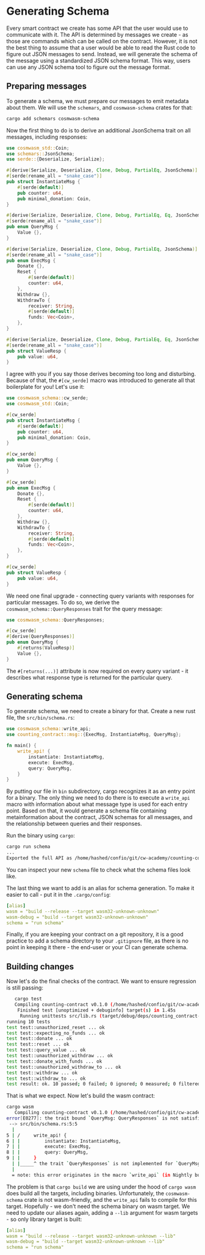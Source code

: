 # Generating Schema

Every smart contract we create has some API that the user would use to communicate with it. The API is determined by messages we create - as those are commands which can be called on the contract. However, it is not the best thing to assume that a user would be able to read the Rust code to figure out JSON messages to send. Instead, we will generate the schema of the message using a standardized JSON schema format. This way, users can use any JSON schema tool to figure out the message format.

## Preparing messages

To generate a schema, we must prepare our messages to emit metadata about them. We will use the `schemars`, and `cosmwasm-schema` crates for that:

```bash
cargo add schemars cosmwasm-schema
```

Now the first thing to do is to derive an additional JsonSchema trait on all messages, including responses:

```rust
use cosmwasm_std::Coin;
use schemars::JsonSchema;
use serde::{Deserialize, Serialize};

#[derive(Serialize, Deserialize, Clone, Debug, PartialEq, JsonSchema)]
#[serde(rename_all = "snake_case")]
pub struct InstantiateMsg {
    #[serde(default)]
    pub counter: u64,
    pub minimal_donation: Coin,
}

#[derive(Serialize, Deserialize, Clone, Debug, PartialEq, Eq, JsonSchema)]
#[serde(rename_all = "snake_case")]
pub enum QueryMsg {
    Value {},
}

#[derive(Serialize, Deserialize, Clone, Debug, PartialEq, JsonSchema)]
#[serde(rename_all = "snake_case")]
pub enum ExecMsg {
    Donate {},
    Reset {
        #[serde(default)]
        counter: u64,
    },
    Withdraw {},
    WithdrawTo {
        receiver: String,
        #[serde(default)]
        funds: Vec<Coin>,
    },
}

#[derive(Serialize, Deserialize, Clone, Debug, PartialEq, Eq, JsonSchema)]
#[serde(rename_all = "snake_case")]
pub struct ValueResp {
    pub value: u64,
}
```

I agree with you if you say those derives becoming too long and disturbing. Because of that, the `#[cw_serde]` macro was introduced to generate all that boilerplate for you! Let's use it:

```rust
use cosmwasm_schema::cw_serde;
use cosmwasm_std::Coin;

#[cw_serde]
pub struct InstantiateMsg {
    #[serde(default)]
    pub counter: u64,
    pub minimal_donation: Coin,
}

#[cw_serde]
pub enum QueryMsg {
    Value {},
}

#[cw_serde]
pub enum ExecMsg {
    Donate {},
    Reset {
        #[serde(default)]
        counter: u64,
    },
    Withdraw {},
    WithdrawTo {
        receiver: String,
        #[serde(default)]
        funds: Vec<Coin>,
    },
}

#[cw_serde]
pub struct ValueResp {
    pub value: u64,
}
```

We need one final upgrade - connecting query variants with responses for particular messages. To do so, we derive the `cosmwasm_schema::QueryResponses` trait for the query message:

```rust
use cosmwasm_schema::QueryResponses;

#[cw_serde]
#[derive(QueryResponses)]
pub enum QueryMsg {
    #[returns(ValueResp)]
    Value {},
}
```

The `#[returns(...)]` attribute is now required on every query variant - it describes what response type is returned for the particular query.

## Generating schema

To generate schema, we need to create a binary for that. Create a new rust file, the `src/bin/schema.rs`:

```rust
use cosmwasm_schema::write_api;
use counting_contract::msg::{ExecMsg, InstantiateMsg, QueryMsg};

fn main() {
    write_api! {
        instantiate: InstantiateMsg,
        execute: ExecMsg,
        query: QueryMsg,
    }
}
```

By putting our file in `bin` subdirectory, cargo recognizes it as an entry point for a binary. The only thing we need to do there is to execute a `write_api` macro with information about what message type is used for each entry point. Based on that, it would generate a schema file containing metainformation about the contract, JSON schemas for all messages, and the relationship between queries and their responses.

Run the binary using `cargo`:

```bash
cargo run schema
...
Exported the full API as /home/hashed/confio/git/cw-academy/counting-contract/schema/counting-contract.json
```

You can inspect your new `schema` file to check what the schema files look like.

The last thing we want to add is an alias for schema generation. To make it easier to call - put it in the `.cargo/config`:

```yaml
[alias]
wasm = "build --release --target wasm32-unknown-unknown"
wasm-debug = "build --target wasm32-unknown-unknown"
schema = "run schema"
```

Finally, if you are keeping your contract on a git repository, it is a good practice to add a schema directory to your `.gitignore` file, as there is no point in keeping it there - the end-user or your CI can generate schema.

## Building changes

Now let's do the final checks of the contract. We want to ensure regression is still passing:

```bash
   cargo test
   Compiling counting-contract v0.1.0 (/home/hashed/confio/git/cw-academy/counting-contract)
    Finished test [unoptimized + debuginfo] target(s) in 1.45s
     Running unittests src/lib.rs (target/debug/deps/counting_contract-9c86a7074c82cada)
running 10 tests
test test::unauthorized_reset ... ok
test test::expecting_no_funds ... ok
test test::donate ... ok
test test::reset ... ok
test test::query_value ... ok
test test::unauthorized_withdraw ... ok
test test::donate_with_funds ... ok
test test::unauthorized_withdraw_to ... ok
test test::withdraw ... ok
test test::withdraw_to ... ok
test result: ok. 10 passed; 0 failed; 0 ignored; 0 measured; 0 filtered out; finished in 0.00s
```

That is what we expect. Now let's build the wasm contract:

```bash
cargo wasm
   Compiling counting-contract v0.1.0 (/home/hashed/confio/git/cw-academy/counting-contract)
error[E0277]: the trait bound `QueryMsg: QueryResponses` is not satisfied
 --> src/bin/schema.rs:5:5
  |
5 | /     write_api! {
6 | |         instantiate: InstantiateMsg,
7 | |         execute: ExecMsg,
8 | |         query: QueryMsg,
9 | |     }
  | |_____^ the trait `QueryResponses` is not implemented for `QueryMsg`
  |
  = note: this error originates in the macro `write_api` (in Nightly builds, run with -Z macro-backtrace for more info)
```

The problem is that `cargo build` we are using under the hood of `cargo wasm` does build all the targets, including binaries. Unfortunately, the `cosmwasm-schema` crate is not wasm-friendly, and the `write_api` fails to compile for this target. Hopefully - we don't need the schema binary on wasm target. We need to update our aliases again, adding a `--lib` argument for wasm targets - so only library target is built:

```yaml
[alias]
wasm = "build --release --target wasm32-unknown-unknown --lib"
wasm-debug = "build --target wasm32-unknown-unknown --lib"
schema = "run schema"
```